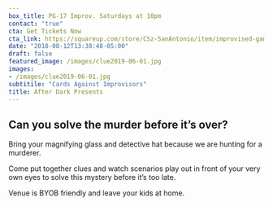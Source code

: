 ```yaml
---
box_title: PG-17 Improv. Saturdays at 10pm
contact: "true"
cta: Get Tickets Now
cta_link: https://squareup.com/store/CSz-SanAntonio/item/improvised-game-night-clueprov
date: "2018-08-12T13:38:48-05:00"
draft: false
featured_image: /images/clue2019-06-01.jpg
images:
- /images/clue2019-06-01.jpg
subtitile: "Cards Against Improvisors"
title: After Dark Presents
---
```


## Can you solve the murder before it’s over?

Bring your magnifying glass and detective hat because we are hunting for a murderer.

Come put together clues and watch scenarios play out in front of your very own eyes to solve this mystery before it’s too late.

Venue is BYOB friendly and leave your kids at home.
